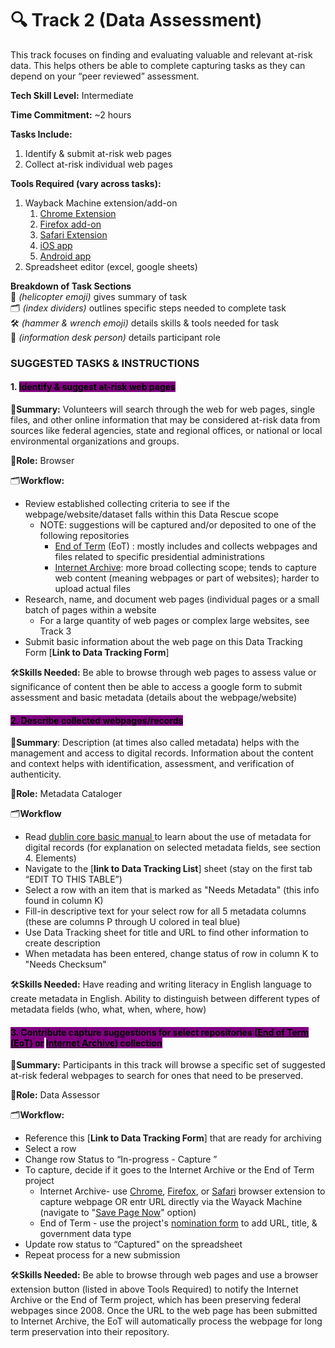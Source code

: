 # 🔍 Track 2 (Data Assessment)

This track focuses on finding and evaluating valuable and relevant at-risk data. This helps others be able to complete capturing tasks as they can depend on your “peer reviewed” assessment.

**Tech Skill Level:** Intermediate

**Time Commitment:** \~2 hours

**Tasks Include:**

1. Identify & submit at-risk web pages
2. Collect at-risk individual web pages

**Tools Required (vary across tasks):**

1. Wayback Machine extension/add-on
   1. [Chrome Extension](https://chromewebstore.google.com/detail/wayback-machine/fpnmgdkabkmnadcjpehmlllkndpkmiak?pli=1)
   2. [Firefox add-on](https://web.archive.org/web/20230212035050/https://addons.mozilla.org/en-US/firefox/addon/wayback-machine_new/)
   3. [Safari Extension](https://web.archive.org/web/20230212035050/https://apps.apple.com/us/app/wayback-machine/id1472432422)
   4. [iOS app](https://web.archive.org/web/20230212035050/https://itunes.apple.com/us/app/wayback-machine/id1201888313)
   5. [Android app](https://web.archive.org/web/20230212035050/https://play.google.com/store/apps/details?id=com.archive.waybackmachine)
2. Spreadsheet editor (excel, google sheets)

**Breakdown of Task Sections**\
🚁 _(helicopter emoji)_ gives summary of task\
🗂️ _(index dividers)_ outlines specific steps needed to complete task\
🛠️ _(hammer & wrench emoji)_ details skills & tools needed for task\
💁 _(information desk person)_ details participant role

### SUGGESTED TASKS & INSTRUCTIONS

#### 1. <mark style="background-color:purple;">Identify & suggest at-risk web pages</mark>

🚁**Summary:** Volunteers will search through the web for web pages, single files, and other online information that may be considered at-risk data from sources like federal agencies, state and regional offices, or national or local environmental organizations and groups.

💁**Role:** Browser

🗂️**Workflow:**&#x20;

* Review established collecting criteria to see if the webpage/website/dataset falls within this Data Rescue scope
  * NOTE: suggestions will be captured and/or deposited to one of the following repositories&#x20;
    * [End of Term](https://eotarchive.org/) (EoT) : mostly includes and collects webpages and files related to specific presidential administrations
    * &#x20;[Internet Archive](https://archive.org/about/): more broad collecting scope; tends to capture web content (meaning webpages or part of websites); harder to upload actual files&#x20;
* Research, name, and document web pages (individual pages or a small batch of pages within a website&#x20;
  * For a large quantity of web pages or complex large websites, see Track 3
* Submit basic information about the web page on this Data Tracking Form [**Link to Data Tracking Form**]&#x20;

🛠️**Skills Needed:** Be able to browse through web pages to assess value or significance of content then be able to access a google form to submit assessment and basic metadata (details about the webpage/website)

#### <mark style="background-color:purple;">2. Describe collected webpages/records</mark>&#x20;

🚁**Summary**: Description (at times also called metadata) helps with the management and access to digital records. Information about the content and context helps with identification, assessment, and verification of authenticity.

💁**Role:** Metadata Cataloger

🗂️**Workflow**

* Read [dublin core basic manual ](https://www.dublincore.org/specifications/dublin-core/usageguide/)to learn about the use of metadata for digital records (for explanation on selected metadata fields, see section 4. Elements)
* Navigate to the [**link to Data Tracking List**] sheet (stay on the first tab “EDIT TO THIS TABLE”)&#x20;
* Select a row with an item that is marked as "Needs Metadata" (this info found in column K)
* Fill-in descriptive text for your select row for all 5 metadata columns (these are columns P through U colored in teal blue)
* Use Data Tracking sheet for title and URL to find other information to create description
* When metadata has been entered, change status of row in column K to "Needs Checksum" &#x20;

🛠️**Skills Needed:** Have reading and writing literacy in English language to create metadata in English. Ability to distinguish between different types of metadata fields (who, what, when, where, how)

#### <mark style="background-color:purple;">3. Contribute capture suggestions for select repositories (</mark>[<mark style="background-color:purple;">End of Term (EoT</mark>](https://eotarchive.org/)<mark style="background-color:purple;">) or</mark> [<mark style="background-color:purple;">Internet Archive</mark>](https://archive.org/)<mark style="background-color:purple;">) collection</mark>

🚁**Summary:** Participants in this track will browse a specific set of suggested at-risk federal webpages to search for ones that need to be preserved.&#x20;

💁**Role:** Data Assessor

🗂️**Workflow:**&#x20;

* Reference this [**Link to Data Tracking Form**] that are ready for archiving
* Select a row
* Change row Status to “In-progress - Capture ”
* To capture, decide if it goes to the Internet Archive or the End of Term project
  * Internet Archive-  use [Chrome](https://chromewebstore.google.com/detail/wayback-machine/fpnmgdkabkmnadcjpehmlllkndpkmiak?pli=1), [Firefox](https://addons.mozilla.org/en-US/firefox/addon/wayback-machine_new/), or [Safari](https://apps.apple.com/us/app/wayback-machine/id1472432422) browser extension to capture webpage OR entr URL directly via the Wayack Machine (navigate to "[Save Page Now](http://web.archive.org/)" option)
  * End of Term - use the project's [nomination form](https://digital2.library.unt.edu/nomination/eth2024/add/) to add URL, title, & government data type
* Update row status to “Captured" on the spreadsheet
* Repeat process for a new submission

🛠️**Skills Needed:** Be able to browse through web pages and use a browser extension button (listed in above Tools Required) to notify the Internet Archive or the End of Term project, which has been preserving federal webpages since 2008. Once the URL to the web page has been submitted to Internet Archive, the EoT will automatically process the webpage for long term preservation into their repository.
